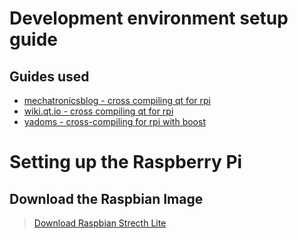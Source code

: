# Development environment setup guide

## Guides used
* [mechatronicsblog - cross compiling qt for rpi](https://mechatronicsblog.com/cross-compile-and-deploy-qt-5-12-for-raspberry-pi/)
* [wiki.qt.io - cross compiling qt for rpi](https://wiki.qt.io/RaspberryPi2EGLFS)
* [yadoms - cross-compiling for rpi with boost](github.com/Yadoms/yadoms/wiki/Cross-compile-for-raspberry-PI)

# Setting up the Raspberry Pi
## Download the Raspbian Image
> [Download Raspbian Strecth Lite](https://www.raspberrypi.org/downloads/raspbian/)

